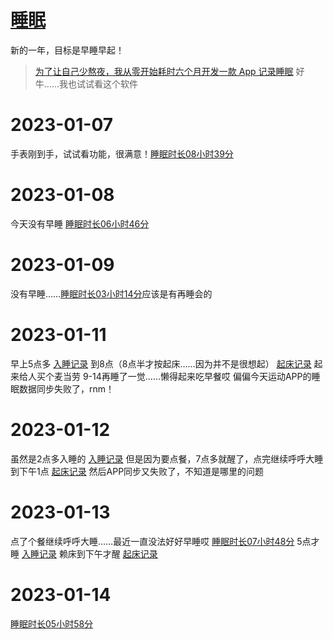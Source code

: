 # [睡眠](https://github.com/noteMay/blog/issues/7)

新的一年，目标是早睡早起！

> [为了让自己少熬夜，我从零开始耗时六个月开发一款 App 记录睡眠](https://sspai.com/post/75467)
好牛……我也试试看这个软件

# 2023-01-07

手表刚到手，试试看功能，很满意！[睡眠时长08小时39分](https://9852.ru/images/2023/01/14/IMG_20230110_032629.jpg)

# 2023-01-08

今天没有早睡 [睡眠时长06小时46分](https://9852.ru/images/2023/01/08/IMG_20230108_134019.jpg)

# 2023-01-09

没有早睡……[睡眠时长03小时14分](https://9852.ru/images/2023/01/14/IMG_20230110_032539.jpg)应该是有再睡会的

# 2023-01-11

早上5点多 [入睡记录](https://github.com/noteMay/sleep/issues/1#issuecomment-1377926923) 到8点（8点半才按起床……因为并不是很想起） [起床记录](https://github.com/noteMay/getup/issues/1#issuecomment-1378076807) 
起来给人买个麦当劳
9-14再睡了一觉……懒得起来吃早餐哎
偏偏今天运动APP的睡眠数据同步失败了，rnm！

# 2023-01-12

虽然是2点多入睡的 [入睡记录](https://github.com/noteMay/sleep/issues/1#issuecomment-1379323734) 但是因为要点餐，7点多就醒了，点完继续呼呼大睡到下午1点 [起床记录](https://github.com/noteMay/getup/issues/1#issuecomment-1379817955)
然后APP同步又失败了，不知道是哪里的问题

# 2023-01-13

点了个餐继续呼呼大睡……最近一直没法好好早睡哎 [睡眠时长07小时48分](https://9852.ru/images/2023/01/14/IMG_20230113_235615.jpg)
5点才睡 [入睡记录](https://github.com/noteMay/sleep/issues/1#issuecomment-1380996603)
赖床到下午才醒 [起床记录](https://github.com/noteMay/getup/issues/1#issuecomment-1381435971)

# 2023-01-14

[睡眠时长05小时58分](https://9852.ru/images/2023/01/14/Screenshot_2023-01-14-17-13-16-931_com.mi.health.jpg)
